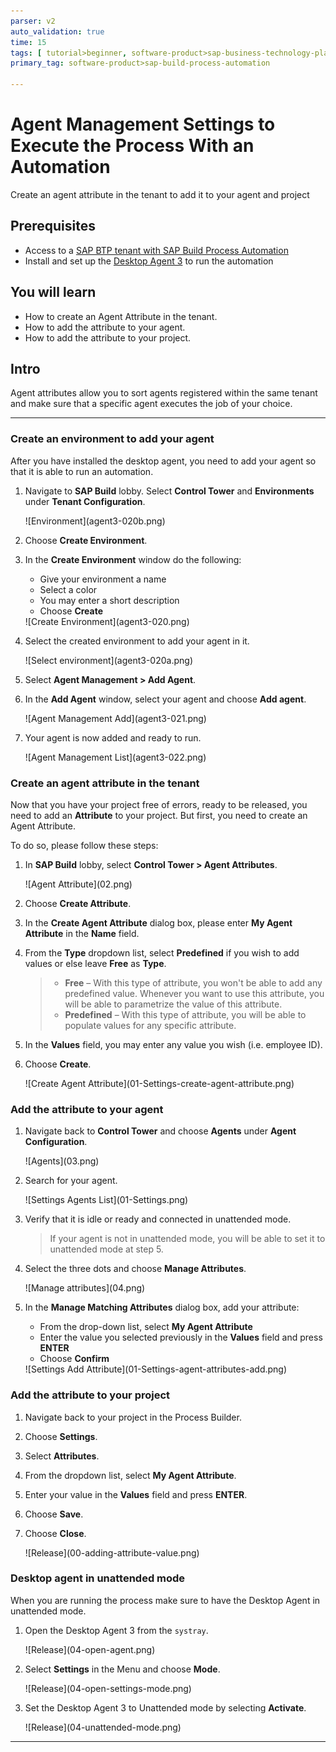 ```yaml
---
parser: v2
auto_validation: true
time: 15
tags: [ tutorial>beginner, software-product>sap-business-technology-platform, tutorial>free-tier]
primary_tag: software-product>sap-build-process-automation

---
```


# Agent Management Settings to Execute the Process With an Automation
<!-- description --> Create an agent attribute in the tenant to add it to your agent and project

## Prerequisites
 - Access to a [SAP BTP tenant with SAP Build Process Automation](spa-subscribe-booster)
 - Install and set up the [Desktop Agent 3](spa-setup-desktop-3-0-agent) to run the automation

## You will learn
  - How to create an Agent Attribute in the tenant.
  - How to add the attribute to your agent.
  - How to add the attribute to your project.

## Intro
Agent attributes allow you to sort agents registered within the same tenant and make sure that a specific agent executes the job of your choice.

---


### Create an environment to add your agent

After you have installed the desktop agent, you need to add your agent so that it is able to run an automation.

1. Navigate to **SAP Build** lobby. Select **Control Tower** and **Environments** under **Tenant Configuration**.
    
    <!-- border -->![Environment](agent3-020b.png)
   
2. Choose **Create Environment**.
   
3. In the **Create Environment** window do the following:

    - Give your environment a name
    - Select a color
    - You may enter a short description
    - Choose **Create**

    <!-- border -->![Create Environment](agent3-020.png)

4. Select the created environment to add your agent in it.

    <!-- border -->![Select environment](agent3-020a.png)

5. Select **Agent Management > Add Agent**.

6. In the **Add Agent** window, select your agent and choose **Add agent**.

    <!-- border -->![Agent Management Add](agent3-021.png)

7.  Your agent is now added and ready to run.

    <!-- border -->![Agent Management List](agent3-022.png)


### Create an agent attribute in the tenant


Now that you have your project free of errors, ready to be released, you need to add an **Attribute** to your project. But first, you need to create an Agent Attribute.

To do so, please follow these steps:

1. In **SAP Build** lobby, select **Control Tower > Agent Attributes**.

    <!-- border -->![Agent Attribute](02.png)  

2. Choose **Create Attribute**.

3. In the **Create Agent Attribute** dialog box, please enter **My Agent Attribute** in the **Name** field.

4. From the **Type** dropdown list, select **Predefined** if you wish to add values or else leave **Free** as **Type**.

    > - **Free** – With this type of attribute, you won't be able to add any predefined value. Whenever you want to use this attribute, you will be able to parametrize the value of this attribute.
    > - **Predefined** – With this type of attribute, you will be able to populate values for any specific attribute.

5. In the **Values** field, you may enter any value you wish (i.e. employee ID).

6. Choose **Create**.

    <!-- border -->![Create Agent Attribute](01-Settings-create-agent-attribute.png)  


### Add the attribute to your agent


1. Navigate back to **Control Tower** and choose **Agents** under **Agent Configuration**.

    <!-- border -->![Agents](03.png)
   
2. Search for your agent.

    <!-- border -->![Settings Agents List](01-Settings.png)

3. Verify that it is idle or ready and connected in unattended mode.

    > If your agent is not in unattended mode, you will be able to set it to unattended mode at step 5.
   
4. Select the three dots and choose **Manage Attributes**.

    <!-- border -->![Manage attributes](04.png)

5. In the **Manage Matching Attributes** dialog box, add your attribute:

    - From the drop-down list, select **My Agent Attribute**
    - Enter the value you selected previously in the **Values** field and press **ENTER**
    - Choose **Confirm**

    <!-- border -->![Settings Add Attribute](01-Settings-agent-attributes-add.png)


### Add the attribute to your project


1. Navigate back to your project in the Process Builder.

2. Choose **Settings**.

3. Select **Attributes**.

4. From the dropdown list, select **My Agent Attribute**.

5. Enter your value in the **Values** field and press **ENTER**.

6. Choose **Save**.

7. Choose **Close**.   

      <!-- border -->![Release](00-adding-attribute-value.png)



### Desktop agent in unattended mode


When you are running the process make sure to have the Desktop Agent in unattended mode.

1. Open the Desktop Agent 3 from the `systray`.

    <!-- border -->![Release](04-open-agent.png)

2. Select **Settings** in the Menu and choose **Mode**.

    <!-- border -->![Release](04-open-settings-mode.png)
    
3. Set the Desktop Agent 3 to Unattended mode by selecting **Activate**.

    <!-- border -->![Release](04-unattended-mode.png)

  






---
